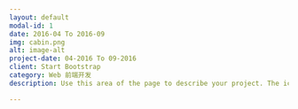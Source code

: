 ```yaml
---
layout: default
modal-id: 1
date: 2016-04 To 2016-09
img: cabin.png
alt: image-alt
project-date: 04-2016 To 09-2016 
client: Start Bootstrap
category: Web 前端开发
description: Use this area of the page to describe your project. The icon above is part of a free icon set by <a href="https://sellfy.com/p/8Q9P/jV3VZ/">Flat Icons</a>. On their website, you can download their free set with 16 icons, or you can purchase the entire set with 146 icons for only $12!

---
```

